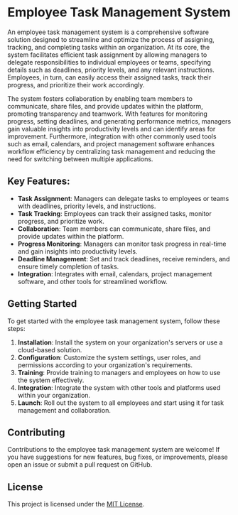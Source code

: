 # Employee Task Management System

An employee task management system is a comprehensive software solution designed to streamline and optimize the process of assigning, tracking, and completing tasks within an organization. At its core, the system facilitates efficient task assignment by allowing managers to delegate responsibilities to individual employees or teams, specifying details such as deadlines, priority levels, and any relevant instructions. Employees, in turn, can easily access their assigned tasks, track their progress, and prioritize their work accordingly. 

The system fosters collaboration by enabling team members to communicate, share files, and provide updates within the platform, promoting transparency and teamwork. With features for monitoring progress, setting deadlines, and generating performance metrics, managers gain valuable insights into productivity levels and can identify areas for improvement. Furthermore, integration with other commonly used tools such as email, calendars, and project management software enhances workflow efficiency by centralizing task management and reducing the need for switching between multiple applications.

## Key Features:

- **Task Assignment**: Managers can delegate tasks to employees or teams with deadlines, priority levels, and instructions.
- **Task Tracking**: Employees can track their assigned tasks, monitor progress, and prioritize work.
- **Collaboration**: Team members can communicate, share files, and provide updates within the platform.
- **Progress Monitoring**: Managers can monitor task progress in real-time and gain insights into productivity levels.
- **Deadline Management**: Set and track deadlines, receive reminders, and ensure timely completion of tasks.
- **Integration**: Integrates with email, calendars, project management software, and other tools for streamlined workflow.

## Getting Started

To get started with the employee task management system, follow these steps:

1. **Installation**: Install the system on your organization's servers or use a cloud-based solution.
2. **Configuration**: Customize the system settings, user roles, and permissions according to your organization's requirements.
3. **Training**: Provide training to managers and employees on how to use the system effectively.
4. **Integration**: Integrate the system with other tools and platforms used within your organization.
5. **Launch**: Roll out the system to all employees and start using it for task management and collaboration.

## Contributing

Contributions to the employee task management system are welcome! If you have suggestions for new features, bug fixes, or improvements, please open an issue or submit a pull request on GitHub.

## License

This project is licensed under the [MIT License](LICENSE).


